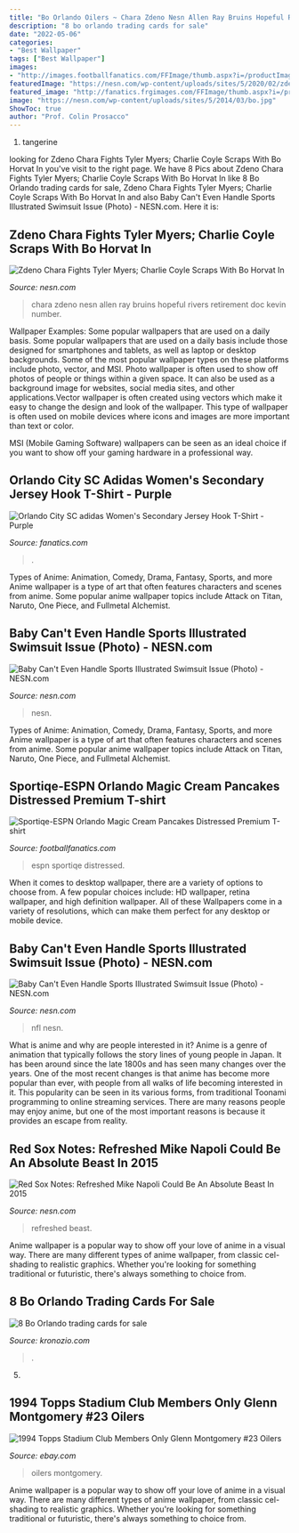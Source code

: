 ```yaml
---
title: "Bo Orlando Oilers ~ Chara Zdeno Nesn Allen Ray Bruins Hopeful Rivers Retirement Doc Kevin Number"
description: "8 bo orlando trading cards for sale"
date: "2022-05-06"
categories:
- "Best Wallpaper"
tags: ["Best Wallpaper"]
images:
- "http://images.footballfanatics.com/FFImage/thumb.aspx?i=/productImages%2f_1977000%2fff_1977983_xl.jpg&amp;w=600"
featuredImage: "https://nesn.com/wp-content/uploads/sites/5/2020/02/zdeno-chara.jpg"
featured_image: "http://fanatics.frgimages.com/FFImage/thumb.aspx?i=/productimages/_385000/altimages/FF_385274ALT1_xl.jpg&amp;w=600"
image: "https://nesn.com/wp-content/uploads/sites/5/2014/03/bo.jpg"
ShowToc: true
author: "Prof. Colin Prosacco"
---
```



1. tangerine 

	

		
looking for Zdeno Chara Fights Tyler Myers; Charlie Coyle Scraps With Bo Horvat In you've visit to the right page. We have 8 Pics about Zdeno Chara Fights Tyler Myers; Charlie Coyle Scraps With Bo Horvat In like 8 Bo Orlando trading cards for sale, Zdeno Chara Fights Tyler Myers; Charlie Coyle Scraps With Bo Horvat In and also Baby Can&#039;t Even Handle Sports Illustrated Swimsuit Issue (Photo) - NESN.com. Here it is:
		
    
## Zdeno Chara Fights Tyler Myers; Charlie Coyle Scraps With Bo Horvat In

<img loading=lazy src="https://nesn.com/wp-content/uploads/sites/5/2020/02/zdeno-chara.jpg" onerror="this.onerror=null;this.src='https://tse3.mm.bing.net/th?id=OIP.L8zi6VJHOGGsniCWEzP4XgHaEK&amp;pid=15.1';" alt="Zdeno Chara Fights Tyler Myers; Charlie Coyle Scraps With Bo Horvat In">

_Source: nesn.com_

>chara zdeno nesn allen ray bruins hopeful rivers retirement doc kevin number. 

	

Wallpaper Examples: Some popular wallpapers that are used on a daily basis.
Some popular wallpapers that are used on a daily basis include those designed for smartphones and tablets, as well as laptop or desktop backgrounds. Some of the most popular wallpaper types on these platforms include photo, vector, and MSI. 
Photo wallpaper is often used to show off photos of people or things within a given space. It can also be used as a background image for websites, social media sites, and other applications.Vector wallpaper is often created using vectors which make it easy to change the design and look of the wallpaper. This type of wallpaper is often used on mobile devices where icons and images are more important than text or color. 

MSI (Mobile Gaming Software) wallpapers can be seen as an ideal choice if you want to show off your gaming hardware in a professional way.

    
## Orlando City SC Adidas Women&#039;s Secondary Jersey Hook T-Shirt - Purple

<img loading=lazy src="http://images.footballfanatics.com/FFImage/thumb.aspx?i=/productImages%2f_1977000%2fff_1977983_xl.jpg&amp;w=600" onerror="this.onerror=null;this.src='https://tse1.mm.bing.net/th?id=OIP.F5qJPs-FHTab0PzPYYVTNQHaHa&amp;pid=15.1';" alt="Orlando City SC adidas Women&#039;s Secondary Jersey Hook T-Shirt - Purple">

_Source: fanatics.com_

>. 

	

Types of Anime: Animation, Comedy, Drama, Fantasy, Sports, and more
Anime wallpaper is a type of art that often features characters and scenes from anime. Some popular anime wallpaper topics include Attack on Titan, Naruto, One Piece, and Fullmetal Alchemist.

    
## Baby Can&#039;t Even Handle Sports Illustrated Swimsuit Issue (Photo) - NESN.com

<img loading=lazy src="https://nesn.com/wp-content/uploads/sites/5/2014/03/russ.png" onerror="this.onerror=null;this.src='https://tse3.mm.bing.net/th?id=OIP.cvTvUT-vXP0JTSYqowO4-QHaFs&amp;pid=15.1';" alt="Baby Can&#039;t Even Handle Sports Illustrated Swimsuit Issue (Photo) - NESN.com">

_Source: nesn.com_

>nesn. 

	

Types of Anime: Animation, Comedy, Drama, Fantasy, Sports, and more
Anime wallpaper is a type of art that often features characters and scenes from anime. Some popular anime wallpaper topics include Attack on Titan, Naruto, One Piece, and Fullmetal Alchemist.

    
## Sportiqe-ESPN Orlando Magic Cream Pancakes Distressed Premium T-shirt

<img loading=lazy src="http://fanatics.frgimages.com/FFImage/thumb.aspx?i=/productimages/_385000/altimages/FF_385274ALT1_xl.jpg&amp;w=600" onerror="this.onerror=null;this.src='https://tse3.mm.bing.net/th?id=OIP.HgpTZODxqTR3t9zX53r1UQHaHa&amp;pid=15.1';" alt="Sportiqe-ESPN Orlando Magic Cream Pancakes Distressed Premium T-shirt">

_Source: footballfanatics.com_

>espn sportiqe distressed. 

	

When it comes to desktop wallpaper, there are a variety of options to choose from. A few popular choices include: HD wallpaper, retina wallpaper, and high definition wallpaper. All of these Wallpapers come in a variety of resolutions, which can make them perfect for any desktop or mobile device. 

    
## Baby Can&#039;t Even Handle Sports Illustrated Swimsuit Issue (Photo) - NESN.com

<img loading=lazy src="https://nesn.com/wp-content/uploads/sites/5/2014/03/bo.jpg" onerror="this.onerror=null;this.src='https://tse4.mm.bing.net/th?id=OIP.HXliLCrLnqM-mZYmrlwijAEsCo&amp;pid=15.1';" alt="Baby Can&#039;t Even Handle Sports Illustrated Swimsuit Issue (Photo) - NESN.com">

_Source: nesn.com_

>nfl nesn. 

	

What is anime and why are people interested in it?
Anime is a genre of animation that typically follows the story lines of young people in Japan. It has been around since the late 1800s and has seen many changes over the years. One of the most recent changes is that anime has become more popular than ever, with people from all walks of life becoming interested in it. This popularity can be seen in its various forms, from traditional Toonami programming to online streaming services. There are many reasons people may enjoy anime, but one of the most important reasons is because it provides an escape from reality.

    
## Red Sox Notes: Refreshed Mike Napoli Could Be An Absolute Beast In 2015

<img loading=lazy src="https://nesn.com/wp-content/uploads/sites/5/2015/04/sabres-blackhawks.jpg" onerror="this.onerror=null;this.src='https://tse3.mm.bing.net/th?id=OIP.jwJTc8cehvRTgjyx2T2xAgAAAA&amp;pid=15.1';" alt="Red Sox Notes: Refreshed Mike Napoli Could Be An Absolute Beast In 2015">

_Source: nesn.com_

>refreshed beast. 

	

Anime wallpaper is a popular way to show off your love of anime in a visual way. There are many different types of anime wallpaper, from classic cel-shading to realistic graphics. Whether you're looking for something traditional or futuristic, there's always something to choice from.

    
## 8 Bo Orlando Trading Cards For Sale

<img loading=lazy src="https://kronozio.blob.core.windows.net/images/card/fe8c84442fc149da99ec0cef65cd116f_front.jpg" onerror="this.onerror=null;this.src='https://tse3.mm.bing.net/th?id=OIP.iBgevBtEcLCpYBNJGqbCcQHaKM&amp;pid=15.1';" alt="8 Bo Orlando trading cards for sale">

_Source: kronozio.com_

>. 

	

5.

    
## 1994 Topps Stadium Club Members Only Glenn Montgomery #23 Oilers

<img loading=lazy src="https://i.ebayimg.com/images/g/CO8AAOxyK~hRGtcV/s-l300.jpg" onerror="this.onerror=null;this.src='https://tse1.mm.bing.net/th?id=OIP.9URLUWbxXqujbPQ29RYx5AAAAA&amp;pid=15.1';" alt="1994 Topps Stadium Club Members Only Glenn Montgomery #23 Oilers">

_Source: ebay.com_

>oilers montgomery. 

	

Anime wallpaper is a popular way to show off your love of anime in a visual way. There are many different types of anime wallpaper, from classic cel-shading to realistic graphics. Whether you're looking for something traditional or futuristic, there's always something to choice from.

